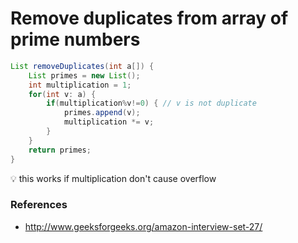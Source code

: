 # Remove duplicates from array of prime numbers

```java
List removeDuplicates(int a[]) {
    List primes = new List();
    int multiplication = 1;
    for(int v: a) {
        if(multiplication%v!=0) { // v is not duplicate
            primes.append(v);
            multiplication *= v;
        }
    }
    return primes;
}
```

:bulb: this works if multiplication don't cause overflow

### References

* <http://www.geeksforgeeks.org/amazon-interview-set-27/>
